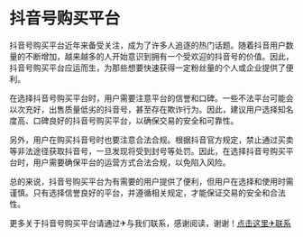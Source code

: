 # 抖音号购买平台

抖音号购买平台近年来备受关注，成为了许多人追逐的热门话题。随着抖音用户数量的不断增加，越来越多的人开始意识到拥有一个受欢迎的抖音号的价值。因此，抖音号购买平台应运而生，为那些想要快速获得一定粉丝量的个人或企业提供了便利。

在选择抖音号购买平台时，用户需要注意平台的信誉和口碑。一些不法平台可能会以次充好，出售质量低劣的抖音号，甚至存在欺诈行为。因此，建议用户选择知名度高、口碑良好的抖音号购买平台，以确保交易的安全和可靠性。

另外，用户在购买抖音号时也要注意合法合规。根据抖音官方规定，禁止通过买卖等非法途径获取抖音号，一旦发现将受到封号等处罚。因此，在选择抖音号购买平台时，用户需要确保平台的运营方式合法合规，以免陷入风险。

总的来说，抖音号购买平台为有需要的用户提供了便利，但用户在选择和使用时需谨慎。只有选择信誉良好的平台，并遵循相关规定，才能保证交易的安全和合法性。

更多关于抖音号购买平台请通过✈与我们联系，感谢阅读，谢谢！[点击这里✈联系](https://t.me/LM999bot)
